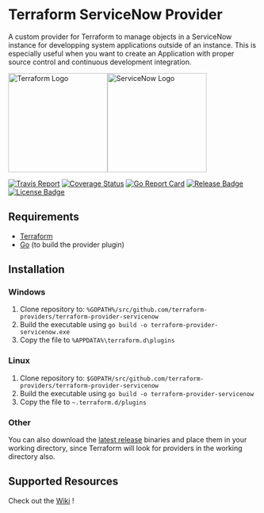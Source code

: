 # Terraform ServiceNow Provider

A custom provider for Terraform to manage objects in a ServiceNow instance for developping system applications outside of an instance. This is especially useful when you want to create an Application with proper source control and continuous development integration.

<img src="https://www.terraform.io/assets/images/og-image-8b3e4f7d.png" height="200" alt="Terraform Logo"/><img src="https://community.servicenow.com/c4fe846adbb95f0037015e77dc961918.iix" height="200" alt="ServiceNow Logo"/>

[![Travis Report](https://travis-ci.org/coveooss/terraform-provider-servicenow.svg?branch=master)](https://travis-ci.org/coveooss/terraform-provider-servicenow) [![Coverage Status](https://coveralls.io/repos/github/coveooss/terraform-provider-servicenow/badge.svg)](https://coveralls.io/github/coveooss/terraform-provider-servicenow)
[![Go Report Card](https://goreportcard.com/badge/github.com/coveooss/terraform-provider-servicenow)](https://goreportcard.com/report/github.com/coveooss/terraform-provider-servicenow) 
[![Release Badge](https://img.shields.io/github/release/coveooss/terraform-provider-servicenow.svg)](https://github.com/coveooss/terraform-provider-servicenow/releases/latest)
[![License Badge](https://img.shields.io/github/license/coveooss/terraform-provider-servicenow.svg)](LICENSE)

## Requirements

- [Terraform](https://www.terraform.io/downloads.html)
- [Go](https://golang.org/doc/install) (to build the provider plugin)

## Installation

### Windows

1. Clone repository to: `%GOPATH%/src/github.com/terraform-providers/terraform-provider-servicenow`
1. Build the executable using `go build -o terraform-provider-servicenow.exe`
1. Copy the file to `%APPDATA%\terraform.d\plugins`

### Linux

1. Clone repository to: `$GOPATH/src/github.com/terraform-providers/terraform-provider-servicenow`
1. Build the executable using `go build -o terraform-provider-servicenow`
1. Copy the file to `~.terraform.d/plugins`

### Other

You can also download the [latest release](https://github.com/coveooss/terraform-provider-servicenow/releases) binaries and place them in your working directory, since Terraform will look for providers in the working directory also.

## Supported Resources

Check out the [Wiki](https://github.com/coveooss/terraform-provider-servicenow/wiki) !
